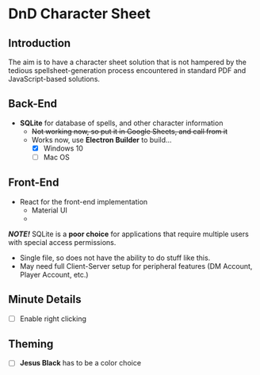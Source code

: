 # DnD Character Sheet

## Introduction

The aim is to have a character sheet solution that is not hampered by the tedious spellsheet-generation process encountered in standard PDF and JavaScript-based solutions.

## Back-End

- **SQLite** for database of spells, and other character information
  - ~~Not working now, so put it in Google Sheets, and call from it~~
  - Works now, use **Electron Builder** to build...
    - [x] Windows 10
    - [ ] Mac OS

## Front-End

- React for the front-end implementation
  - Material UI
  - 

***NOTE!*** SQLite is a **poor choice** for applications that require multiple users with special access permissions.

- Single file, so does not have the ability to do stuff like this. 
- May need full Client-Server setup for peripheral features (DM Account, Player Account, etc.)



## Minute Details

- [ ] Enable right clicking

## Theming

- [ ] **Jesus Black** has to be a color choice